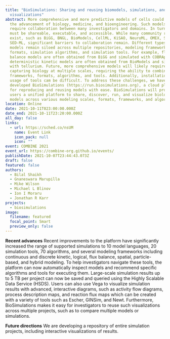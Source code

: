 ```yaml
---
title: "BioSimulations: Sharing and reusing biomodels, simulations, and
  visualizations"
abstract: More comprehensive and more predictive models of cells could enable
  the advancement of biology, medicine, and bioengineering. Such models will
  require collaboration between many investigators and domains. In turn, models
  must be shareable, executable, and accessible. While many community resources
  exist, such as BiGG, BNGL, BioModels, CellML, KiSAO, NeuroML, OMEX, SBML, and
  SED-ML, significant barriers to collaboration remain. Different types of
  models remain siloed across multiple repositories, modeling frameworks, model
  formats, simulation algorithms, and simulation tools. For example, flux
  balance models are often obtained from BiGG and simulated with COBRApy, while
  deterministic kinetic models are often obtained from BioModels and simulated
  with tellurium. Future, more comprehensive models will likely require
  capturing biology at multiple scales, requiring the ability to combine
  frameworks, formats, algorithms, and tools. Additionally, installation and
  usage of tools cam be difficult. To address these challenges, we have
  developed BioSimulations (https://run.biosimulations.org), a cloud platform
  for reproducing and reusing models with ease. BioSimulations will provide
  users a unified platform to share, discover, run, and visualize biological
  models across various modeling scales, formats, frameworks, and algorithms.
location: Online
date: 2021-10-11T023:00:00.000Z
date_end: 2021-10-11T23:20:00.000Z
all_day: false
links:
  - url: https://sched.co/nsUM
    name: Event Link
    icon_pack: null
    icon: ""
event: COMBINE 2021
event_url: https://combine-org.github.io/events/
publishDate: 2021-10-07T23:44:43.073Z
draft: false
featured: false
authors:
  - Bilal Shaikh
  - Gnaneswara Marupilla
  - Mike Wilson
  - Michael L Blinov
  - Ion I Moraru
  - Jonathan R Karr
projects:
  - biosimulations
image:
  filename: featured
  focal_point: Smart
  preview_only: false
---
```

**Recent advances**
Recent improvements to the platform have significantly increased the range of supported simulations to 10 model languages, 20 simulation tools, 70 algorithms, and several modeling frameworks including continuous and discrete kinetic, logical, flux balance, spatial, particle-based, and hybrid modeling. To help investigators navigate these tools, the platform can now automatically inspect models and recommend specific algorithms and tools for executing them. Large-scale simulation results up to 5 TB per project can now be saved and queried using the Highly Scalable Data Service (HSDS). Users can also use Vega to visualize simulation results with advanced, interactive diagrams, such as activity flow diagrams, process description maps, and reaction flux maps which can be created with a variety of tools such as Escher, GINSim, and Newt. Furthermore, BioSimulations makes it easy for investigators to reuse such visualizations across multiple projects, such as to compare multiple models or simulations.

**Future directions**
We are developing a repository  of entire simulation projects, including interactive visualizations of results.
